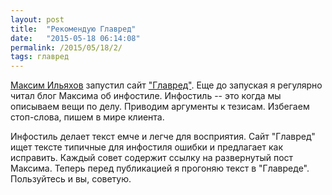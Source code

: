 ```yaml
---
layout: post
title:  "Рекомендую Главред"
date:   "2015-05-18 06:14:08"
permalink: /2015/05/18/2/
tags: главред
---
```


[Максим Ильяхов](http://maximilyahov.ru/) запустил сайт
["Главред"](http://glvrd.ru/). Еще до запуская я регулярно читал блог
Максима об инфостиле. Инфостиль -- это когда мы описываем вещи по
делу. Приводим аргументы к тезисам. Избегаем стоп-слова, пишем в мире
клиента.

Инфостиль делает текст емче и легче для восприятия. Сайт "Главред"
ищет тексте типичные для инфостиля ошибки и предлагает как
исправить. Каждый совет содержит ссылку на развернутый пост
Максима. Теперь перед публикацией я прогоняю текст в "Главреде".
Пользуйтесь и вы, советую.
